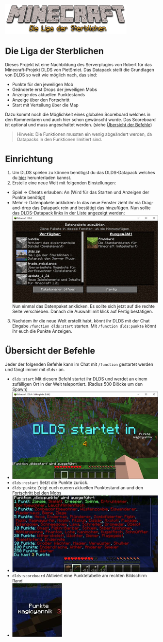 <div style="display:flex;" align="center">
  <img alt="Logo" src="logo_dlds.png" width="400px" />
</div>

# Die Liga der Sterblichen
Dieses Projekt ist eine Nachbildung des Serverplugins von Robert für das Minecraft-Projekt DLDS von PietSmiet.
Das Datapack stellt die Grundlagen von DLDS so weit wie möglich nach, das sind:
- Punkte für den jeweiligen Mob
- Geänderte erst Drops der jeweiligen Mobs
- Anzeige des aktuellen Punktestands
- Anzeige über den Fortschritt
- Start mit Verteilung über die Map

Dazu kommt noch die Möglichkeit eines globalen Scoreboard welches in den Kommentaren und auch hier schon gewünscht wurde. Das Scoreboard ist optional und muss angeschaltet werden. (siehe [Übersicht der Befehle](#Übersicht-der-Befehle))

> Hinweis: Die Funktionen mussten ein wenig abgeändert werden, da Datapacks in den Funktionen limitiert sind.

# Einrichtung
1. Um DLDS spielen zu können benötigst du das DLDS-Datapack welches du [hier](https://github.com/otti-ai/dlds/releases/latest) herunterladen kannst.
2. Erstelle eine neue Welt mit folgenden Einstellungen:
- Spiel -> Cheats erlauben: An (Wird für das Starten und Anzeigen der Punkte benötigt)
- Mehr -> Datenpakete anklicken: In das neue Fenster zieht ihr via Drag-and-drop das Datapack rein und bestätigt das hinzufügen. Nun sollte das DLDS-Datapack links in der Liste angezeigt werden: ![datapack install](/doku/img/datapack1.JPG)
Nun einmal das Datenpaket anklicken. Es sollte sich jetzt auf die rechte Seite verschieben. Danach die Auswahl mit klick auf Fertig bestätigen.
3. Nachdem ihr die neue Welt erstellt habt, könnt ihr DLDS mit der Chat Eingabe `/function dlds:start` starten. Mit `/function dlds:punkte` könnt ihr euch die Punkte Anzeigen.

# Übersicht der Befehle
Jeder der folgenden Befehle kann im Chat mit `/function` gestartet werden und fängt immer mit `dlds:` an.
- `dlds:start` Mit diesem Befehl startet ihr DLDS und werdet an einem zufälligen Ort in der Welt teleportiert. (Radius 500 Blöcke um den Spawn)
- ![game start](/doku/img/start.jpg)
- `dlds:restart` Setzt die Punkte zurück.
- `dlds:punkte` Zeigt euch eueren aktuellen Punktestand an und den Fortschritt bei den Mobs
- ![points](/doku/img/punkte.jpg)
- `dlds:scoreboard` Aktiviert eine Punktetabelle am rechten Bildschirm Rand
- ![scoreboard](/doku/img/scoreboard.jpg)


